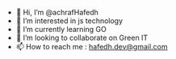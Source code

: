 - 👋 Hi, I’m @achrafHafedh
- 👀 I’m interested in js technology
- 🌱 I’m currently learning GO
- 💞️ I’m looking to collaborate on Green IT
- 📫 How to reach me : hafedh.dev@gmail.com

<!---
achrafHafedh/achrafHafedh is a ✨ special ✨ repository because its `README.md` (this file) appears on your GitHub profile.
You can click the Preview link to take a look at your changes.
--->
